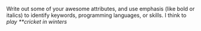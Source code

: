 Write out some of your awesome attributes, and use emphasis (like bold or italics) to identify keywords, programming languages, or skills. 
I think to _play_ _**cricket in winters_
